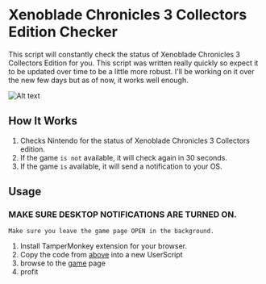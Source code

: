 # Xenoblade Chronicles 3 Collectors Edition Checker


This script will constantly check the status of Xenoblade Chronicles 3 Collectors Edition for you. This script was written really quickly so expect it to be updated over time to be a little more robust. I'll be working on it over the new few days but as of now, it works well enough.

![Alt text](https://i.ibb.co/3MH9Bp2/Screen-Shot-2022-05-22-at-3-20-55-PM.png "xb3 nintendo page")

## How It Works

1. Checks Nintendo for the status of Xenoblade Chronicles 3 Collectors edition.
2. If the game `is not` available, it will check again in 30 seconds.
3. If the game `is` available, it will send a notification to your OS.

## Usage

### MAKE SURE DESKTOP NOTIFICATIONS ARE TURNED ON.
`Make sure you leave the game page OPEN in the background.`

1. Install TamperMonkey extension for your browser.
2. Copy the code from [above] into a new UserScript
3. browse to the [game] page
4. profit

[game]: https://www.nintendo.com/store/products/xenoblade-chronicles-3-special-edition-switch/
[above]: https://github.com/Tonyhh/Userscripts/blob/main/xenobladechecker.js

# 



